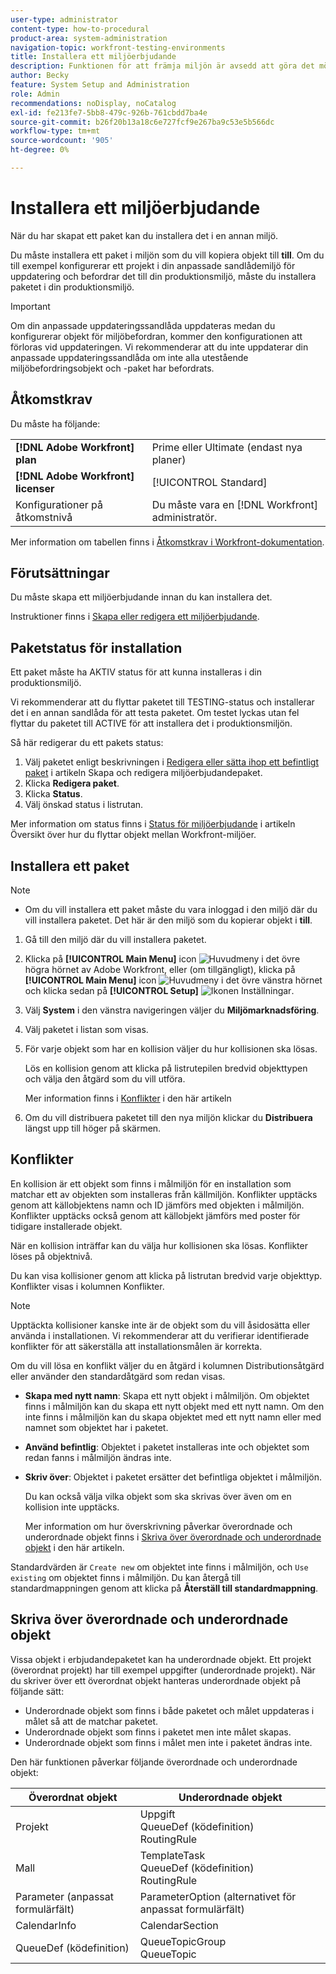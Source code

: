 ```yaml
---
user-type: administrator
content-type: how-to-procedural
product-area: system-administration
navigation-topic: workfront-testing-environments
title: Installera ett miljöerbjudande
description: Funktionen för att främja miljön är avsedd att göra det möjligt att flytta konfigurationsrelaterade objekt från en miljö till en annan. Lär dig hur du installerar ett miljömarknadsföringspaket i en målmiljö.
author: Becky
feature: System Setup and Administration
role: Admin
recommendations: noDisplay, noCatalog
exl-id: fe213fe7-5bb8-479c-926b-761cbdd7ba4e
source-git-commit: b26f20b13a18c6e727fcf9e267ba9c53e5b566dc
workflow-type: tm+mt
source-wordcount: '905'
ht-degree: 0%

---
```


# Installera ett miljöerbjudande

När du har skapat ett paket kan du installera det i en annan miljö.

Du måste installera ett paket i miljön som du vill kopiera objekt till **till**. Om du till exempel konfigurerar ett projekt i din anpassade sandlådemiljö för uppdatering och befordrar det till din produktionsmiljö, måste du installera paketet i din produktionsmiljö.

>[!IMPORTANT]
>
>Om din anpassade uppdateringssandlåda uppdateras medan du konfigurerar objekt för miljöbefordran, kommer den konfigurationen att förloras vid uppdateringen. Vi rekommenderar att du inte uppdaterar din anpassade uppdateringssandlåda om inte alla utestående miljöbefordringsobjekt och -paket har befordrats.

## Åtkomstkrav

Du måste ha följande:

<table>
  <tr>
   <td><strong>[!DNL Adobe Workfront] plan</strong>
   </td>
   <td> Prime eller Ultimate (endast nya planer)
   </td>
  </tr>
  <tr>
   <td><strong>[!DNL Adobe Workfront] licenser</strong>
   </td>
   <td> [!UICONTROL Standard]
   </td>
  </tr>
   <tr>
   <td>Konfigurationer på åtkomstnivå
   </td>
   <td>Du måste vara en [!DNL Workfront] administratör.
   </td>
  </tr>
</table>

Mer information om tabellen finns i [Åtkomstkrav i Workfront-dokumentation](/help/quicksilver/administration-and-setup/add-users/access-levels-and-object-permissions/access-level-requirements-in-documentation.md).

## Förutsättningar

Du måste skapa ett miljöerbjudande innan du kan installera det.

Instruktioner finns i [Skapa eller redigera ett miljöerbjudande](/help/quicksilver/administration-and-setup/set-up-workfront/workfront-testing-environments/environment-promotion-create-package.md).

## Paketstatus för installation

Ett paket måste ha AKTIV status för att kunna installeras i din produktionsmiljö.

Vi rekommenderar att du flyttar paketet till TESTING-status och installerar det i en annan sandlåda för att testa paketet.  Om testet lyckas utan fel flyttar du paketet till ACTIVE för att installera det i produktionsmiljön.

Så här redigerar du ett pakets status:

1. Välj paketet enligt beskrivningen i  [Redigera eller sätta ihop ett befintligt paket](/help/quicksilver/administration-and-setup/set-up-workfront/workfront-testing-environments/environment-promotion-create-package.md#create-or-edit-an-environment-promotion-package) i artikeln Skapa och redigera miljöerbjudandepaket.
1. Klicka **Redigera paket**.
1. Klicka **Status**.
1. Välj önskad status i listrutan.

Mer information om status finns i [Status för miljöerbjudande](/help/quicksilver/administration-and-setup/set-up-workfront/workfront-testing-environments/environment-promotion-in-wf.md#environment-promotion-statuses) i artikeln Översikt över hur du flyttar objekt mellan Workfront-miljöer.

## Installera ett paket

>[!NOTE]
>
>* Om du vill installera ett paket måste du vara inloggad i den miljö där du vill installera paketet. Det här är den miljö som du kopierar objekt i **till**.

1. Gå till den miljö där du vill installera paketet.
1. Klicka på **[!UICONTROL Main Menu]** icon ![Huvudmeny](/help/_includes/assets/main-menu-icon.png) i det övre högra hörnet av Adobe Workfront, eller (om tillgängligt), klicka på **[!UICONTROL Main Menu]** icon ![Huvudmeny](/help/_includes/assets/main-menu-icon-left-nav.png) i det övre vänstra hörnet och klicka sedan på **[!UICONTROL Setup]** ![Ikonen Inställningar](/help/_includes/assets/gear-icon-setup.png).
1. Välj **System** i den vänstra navigeringen väljer du **Miljömarknadsföring**.
1. Välj paketet i listan som visas.
1. För varje objekt som har en kollision väljer du hur kollisionen ska lösas.

   Lös en kollision genom att klicka på listrutepilen bredvid objekttypen och välja den åtgärd som du vill utföra.

   Mer information finns i [Konflikter](#collisions) i den här artikeln
1. Om du vill distribuera paketet till den nya miljön klickar du **Distribuera** längst upp till höger på skärmen.

## Konflikter

En kollision är ett objekt som finns i målmiljön för en installation som matchar ett av objekten som installeras från källmiljön. Konflikter upptäcks genom att källobjektens namn och ID jämförs med objekten i målmiljön. Konflikter upptäcks också genom att källobjekt jämförs med poster för tidigare installerade objekt.

När en kollision inträffar kan du välja hur kollisionen ska lösas. Konflikter löses på objektnivå.

Du kan visa kollisioner genom att klicka på listrutan bredvid varje objekttyp. Konflikter visas i kolumnen Konflikter.

>[!NOTE]
>
>Upptäckta kollisioner kanske inte är de objekt som du vill åsidosätta eller använda i installationen. Vi rekommenderar att du verifierar identifierade konflikter för att säkerställa att installationsmålen är korrekta.

Om du vill lösa en konflikt väljer du en åtgärd i kolumnen Distributionsåtgärd eller använder den standardåtgärd som redan visas.

* **Skapa med nytt namn**: Skapa ett nytt objekt i målmiljön. Om objektet finns i målmiljön kan du skapa ett nytt objekt med ett nytt namn. Om den inte finns i målmiljön kan du skapa objektet med ett nytt namn eller med namnet som objektet har i paketet.
* **Använd befintlig**: Objektet i paketet installeras inte och objektet som redan fanns i målmiljön ändras inte.
* **Skriv över**: Objektet i paketet ersätter det befintliga objektet i målmiljön.

  Du kan också välja vilka objekt som ska skrivas över även om en kollision inte upptäcks.

  Mer information om hur överskrivning påverkar överordnade och underordnade objekt finns i [Skriva över överordnade och underordnade objekt](#overwriting-parent-and-child-objects) i den här artikeln.
<!--
* Do not use: The object in the package is not installed in the target environment. If you select Do not use, an error message will appear detailing how this choice will affect other objects or fields.
-->

Standardvärden är `Create new` om objektet inte finns i målmiljön, och `Use existing` om objektet finns i målmiljön. Du kan återgå till standardmappningen genom att klicka på **Återställ till standardmappning**.

## Skriva över överordnade och underordnade objekt

Vissa objekt i erbjudandepaketet kan ha underordnade objekt. Ett projekt (överordnat projekt) har till exempel uppgifter (underordnade projekt). När du skriver över ett överordnat objekt hanteras underordnade objekt på följande sätt:

* Underordnade objekt som finns i både paketet och målet uppdateras i målet så att de matchar paketet.
* Underordnade objekt som finns i paketet men inte målet skapas.
* Underordnade objekt som finns i målet men inte i paketet ändras inte.

Den här funktionen påverkar följande överordnade och underordnade objekt:

| Överordnat objekt | Underordnade objekt |
|---|---|
| Projekt | Uppgift<br>QueueDef (ködefinition)<br>RoutingRule |
| Mall | TemplateTask<br>QueueDef (ködefinition)<br>RoutingRule |
| Parameter (anpassat formulärfält) | ParameterOption (alternativet för anpassat formulärfält) |
| CalendarInfo | CalendarSection |
| QueueDef (ködefinition) | QueueTopicGroup<br>QueueTopic |

